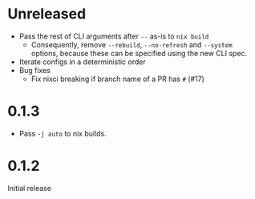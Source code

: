 
# Unreleased

- Pass the rest of CLI arguments after `--` as-is to `nix build`
    - Consequently, remove `--rebuild`, `--no-refresh` and `--system` options, because these can be specified using the new CLI spec.
- Iterate configs in a deterministic order
- Bug fixes
    - Fix nixci breaking if branch name of a PR has `#` (#17)

# 0.1.3

- Pass `-j auto` to nix builds.

# 0.1.2

Initial release
